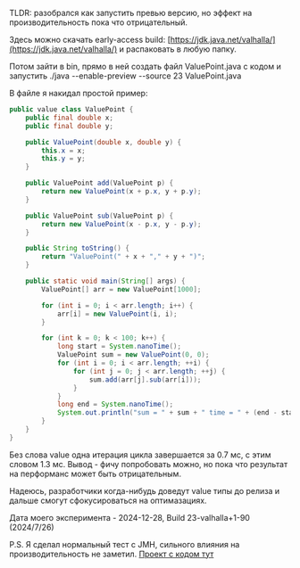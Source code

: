 TLDR: разобрался как запустить превью версию, но эффект на производительность пока что отрицательный.

Здесь можно скачать early-access build: [https://jdk.java.net/valhalla/](https://jdk.java.net/valhalla/) и распаковать в любую папку.

Потом зайти в bin, прямо в ней создать файл ValuePoint.java с кодом и запустить ./java --enable-preview --source 23 ValuePoint.java

В файле я накидал простой пример:

```java
public value class ValuePoint {
    public final double x;
    public final double y;

    public ValuePoint(double x, double y) {
        this.x = x;
        this.y = y;
    }

    public ValuePoint add(ValuePoint p) {
        return new ValuePoint(x + p.x, y + p.y);
    }

    public ValuePoint sub(ValuePoint p) {
        return new ValuePoint(x - p.x, y - p.y);
    }

    public String toString() {
        return "ValuePoint(" + x + "," + y + ")";
    }

    public static void main(String[] args) {
        ValuePoint[] arr = new ValuePoint[1000];

        for (int i = 0; i < arr.length; i++) {
            arr[i] = new ValuePoint(i, i);
        }

        for (int k = 0; k < 100; k++) {
            long start = System.nanoTime();
            ValuePoint sum = new ValuePoint(0, 0);
            for (int i = 0; i < arr.length; ++i) {
                for (int j = 0; j < arr.length; ++j) {
                    sum.add(arr[j].sub(arr[i]));
                }
            }
            long end = System.nanoTime();
            System.out.println("sum = " + sum + " time = " + (end - start) + "ns");
        }
    }
}
```

Без слова value одна итерация цикла завершается за 0.7 мс, с этим словом 1.3 мс.
Вывод - фичу попробовать можно, но пока что результат на перформанс может быть отрицательным.

Надеюсь, разработчики когда-нибудь доведут value типы до релиза и дальше смогут сфокусироваться на оптимазациях.

Дата моего эксперимента - 2024-12-28, Build 23-valhalla+1-90 (2024/7/26)

P.S. Я сделал нормальный тест с JMH, сильного влияния на производительность не заметил. [Проект с кодом тут](https://github.com/Kright/mySmallProjects/tree/master/2024/wellcome2valhalla)
